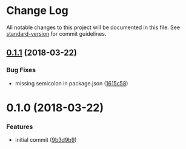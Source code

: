 # Change Log

All notable changes to this project will be documented in this file. See [standard-version](https://github.com/conventional-changelog/standard-version) for commit guidelines.

<a name="0.1.1"></a>
## [0.1.1](https://github.com/moxystudio/js-is-class-decorator/compare/v0.1.0...v0.1.1) (2018-03-22)


### Bug Fixes

* missing semicolon in package.json ([1615c58](https://github.com/moxystudio/js-is-class-decorator/commit/1615c58))



<a name="0.1.0"></a>
# 0.1.0 (2018-03-22)


### Features

* initial commit ([9b3d9b9](https://github.com/moxystudio/js-is-class-decorator/commit/9b3d9b9))
